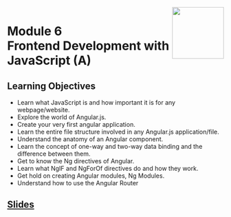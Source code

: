<a href="../">
  <img src="/img/Secure_Full_Stack_MEAN_Developer_logo.png" width="120" align="right">
</a>

# Module 6 <br> Frontend Development with JavaScript (A)

## Learning Objectives
- Learn what JavaScript is and how important it is for any webpage/website.
- Explore the world of Angular.js.
- Create your very first angular application.
- Learn the entire file structure involved in any Angular.js application/file.
- Understand the anatomy of an Angular component.
- Learn the concept of one-way and two-way data binding and the difference between them.
- Get to know the Ng directives of Angular.
- Learn what NgIF and NgForOf directives do and how they work.
- Get hold on creating Angular modules, Ng Modules.
- Understand how to use the Angular Router

## [Slides](./Slides/README.md)

